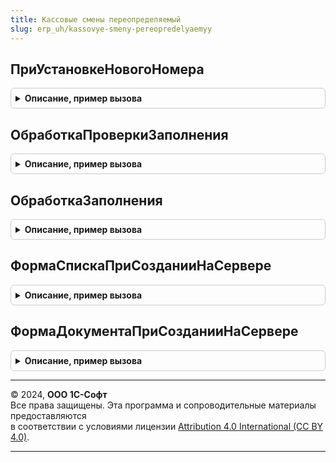 ```yaml
---
title: Кассовые смены переопределяемый
slug: erp_uh/kassovye-smeny-pereopredelyaemyy
---
```



## ПриУстановкеНовогоНомера
<details style="margin: 1em 0; padding: 0.5em; border: 1px solid #ccc; border-radius: 6px;">

<summary style="font-weight: bold; cursor: pointer;">Описание, пример вызова</summary>

```bsl

// Обработчик события вызывается на сервере при установке номера кассовой смены.
//
// Параметры:
//	Объект - ДокументСсылка.КассоваяСмена - Значение, которое используется как основание для заполнения.
//	СтандартнаяОбработка - Булево - признак выполнения стандартной обработки,
//	Префикс - Строка - префикс, который будет использоваться для генерации номера
//
Процедура ПриУстановкеНовогоНомера(Объект, СтандартнаяОбработка, Префикс) Экспорт
```

Пример вызова
```bsl
КассовыеСменыПереопределяемый.ПриУстановкеНовогоНомера(Объект, СтандартнаяОбработка, Префикс) 
```
</details>

## ОбработкаПроверкиЗаполнения
<details style="margin: 1em 0; padding: 0.5em; border: 1px solid #ccc; border-radius: 6px;">

<summary style="font-weight: bold; cursor: pointer;">Описание, пример вызова</summary>

```bsl

// Обработчик события вызывается на сервере при необходимости проверки корректности заполнения кассовой смены.
//
// Параметры:
//  Объект - ДокументСсылка.КассоваяСмена - Значение, которое используется как основание для заполнения.
//  Отказ - Булево
//  ПроверяемыеРеквизиты - Массив - реквизиты, для которых будет выполнена проверка заполнения
//
Процедура ОбработкаПроверкиЗаполнения(Объект, Отказ, ПроверяемыеРеквизиты) Экспорт
```

Пример вызова
```bsl
КассовыеСменыПереопределяемый.ОбработкаПроверкиЗаполнения(Объект, Отказ, ПроверяемыеРеквизиты) 
```
</details>

## ОбработкаЗаполнения
<details style="margin: 1em 0; padding: 0.5em; border: 1px solid #ccc; border-radius: 6px;">

<summary style="font-weight: bold; cursor: pointer;">Описание, пример вызова</summary>

```bsl

// Обработчик события вызывается на сервере при вводе документа кассовая смена на основании.
//
// Параметры:
//  Объект - ДокументОбъект.КассоваяСмена - Значение, которое используется как основание для заполнения.
//  ДанныеЗаполнения - Произвольный - Значение, которое используется как основание для заполнения,
//  ТекстЗаполнения - Строка, Неопределено - Текст, используемый для заполнения документа
//  СтандартнаяОбработка - Булево
//
Процедура ОбработкаЗаполнения(Объект, ДанныеЗаполнения, ТекстЗаполнения, СтандартнаяОбработка) Экспорт
```

Пример вызова
```bsl
КассовыеСменыПереопределяемый.ОбработкаЗаполнения(Объект, ДанныеЗаполнения, ТекстЗаполнения, СтандартнаяОбработка) 
```
</details>

## ФормаСпискаПриСозданииНаСервере
<details style="margin: 1em 0; padding: 0.5em; border: 1px solid #ccc; border-radius: 6px;">

<summary style="font-weight: bold; cursor: pointer;">Описание, пример вызова</summary>

```bsl

// Обработчик события вызывается на сервере при создании на сервере формы списка Кассовая смена.
//
// Параметры:
//  Форма - Форма - открываемая форма.
//
Процедура ФормаСпискаПриСозданииНаСервере(Форма) Экспорт
```

Пример вызова
```bsl
КассовыеСменыПереопределяемый.ФормаСпискаПриСозданииНаСервере(Форма) 
```
</details>

## ФормаДокументаПриСозданииНаСервере
<details style="margin: 1em 0; padding: 0.5em; border: 1px solid #ccc; border-radius: 6px;">

<summary style="font-weight: bold; cursor: pointer;">Описание, пример вызова</summary>

```bsl

// Обработчик события вызывается на сервере при создании на сервере формы документа Кассовая смена.
//
// Параметры:
//  Форма - Форма - открываемая форма.
//
Процедура ФормаДокументаПриСозданииНаСервере(Форма) Экспорт
```

Пример вызова
```bsl
КассовыеСменыПереопределяемый.ФормаДокументаПриСозданииНаСервере(Форма) 
```
</details>

---

© 2024, **ООО 1С-Софт**  
Все права защищены. Эта программа и сопроводительные материалы предоставляются  
в соответствии с условиями лицензии [Attribution 4.0 International (CC BY 4.0)](https://creativecommons.org/licenses/by/4.0/legalcode).

---

